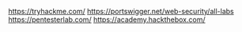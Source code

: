 
https://tryhackme.com/ 
https://portswigger.net/web-security/all-labs 
https://pentesterlab.com/ 
https://academy.hackthebox.com/
